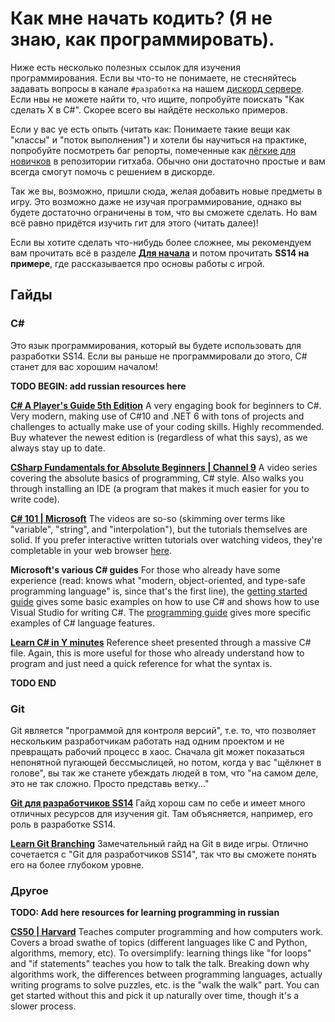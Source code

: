 # Как мне начать кодить? (Я не знаю, как программировать).
Ниже есть несколько полезных ссылок для изучения программирования. Если вы что-то не понимаете, не стесняйтесь задавать вопросы в канале `#разработка` на нашем [дискорд сервере](https://discord.gg/ss14). Если нвы не можете найти то, что ищите, попробуйте поискать "Как сделать X в C#". Скорее всего вы найдёте несколько примеров.

Если у вас уе есть опыть (читать как: Понимаете такие вещи как "классы" и "поток выполнения") и хотели бы научиться на практике, попробуйте посмотреть баг репорты, помеченные как [лёгкие для новичков](https://github.com/space-wizards/space-station-14/labels/Beginner%20Friendly) в репозитории гитхаба. Обычно они достаточно простые и вам всегда смогут помочь с решением в дискорде.

Так же вы, возможно, пришли сюда, желая добавить новые предметы в игру. Это возможно даже не изучая программирование, однако вы будете достаточно ограничены в том, что вы сможете сделать. Но вам всё равно придётся изучить гит для этого (читать далее)!

Если вы хотите сделать что-нибудь более сложнее, мы рекомендуем вам прочитать всё в разделе [**Для начала**](./setting-up-a-development-environment.md) и потом прочитать **SS14 на примере**, где рассказывается про основы работы с игрой.

## Гайды

### C#
Это язык программирования, который вы будете использовать для разработки SS14. Если вы раньше не программировали до этого, C# станет для вас хорошим началом!

**TODO BEGIN: add russian resources here**

**[C# A Player's Guide 5th Edition](https://www.amazon.com/dp/0985580151)**
A very engaging book for beginners to C#. Very modern, making use of C#10 and .NET 6 with tons of projects and challenges to actually make use of your coding skills. Highly recommended. Buy whatever the newest edition is (regardless of what this says), as we always stay up to date.

**[CSharp Fundamentals for Absolute Beginners | Channel 9](https://channel9.msdn.com/Series/CSharp-Fundamentals-for-Absolute-Beginners)**
A video series covering the absolute basics of programming, C# style. Also walks you through installing an IDE (a program that makes it much easier for you to write code).

**[C# 101 | Microsoft](https://docs.microsoft.com/en-us/dotnet/csharp/tour-of-csharp/tutorials/)**
The videos are so-so (skimming over terms like "variable", "string", and "interpolation"), but the tutorials themselves are solid. If you prefer interactive written tutorials over watching videos, they're completable in your web browser [here](https://docs.microsoft.com/en-us/dotnet/csharp/tour-of-csharp/tutorials/hello-world).

**Microsoft's various C# guides**
For those who already have some experience (read: knows what "modern, object-oriented, and type-safe programming language" is, since that's the first line), the [getting started guide](https://docs.microsoft.com/en-us/dotnet/csharp/getting-started/) gives some basic examples on how to use C# and shows how to use Visual Studio for writing C#. The [programming guide](https://docs.microsoft.com/en-us/dotnet/csharp/programming-guide/) gives more specific examples of C# language features.

**[Learn C# in Y minutes](https://learnxinyminutes.com/docs/csharp/)**
Reference sheet presented through a massive C# file. Again, this is more useful for those who already understand how to program and just need a quick reference for what the syntax is. 

**TODO END**

### Git
Git является "программой для контроля версий", т.е. то, что позволяет нескольким разработчикам работать над одним проектом и не превращать рабочий процесс в хаос. Сначала git может показаться непонятной пугающей бессмыслицей, но потом, когда у вас "щёлкнет в голове", вы так же станете убеждать людей в том, что "на самом деле, это не так сложно. Просто представь ветку..."

**[Git для разработчиков SS14](./git-for-the-ss14-developer.md)**
Гайд хорош сам по себе и имеет много отличных ресурсов для изучения git. Там объясняется, например, его роль в разработке SS14.

**[Learn Git Branching](https://learngitbranching.js.org/?locale=ru_RU)**
Замечательный гайд на Git в виде игры. Отлично сочетается с "Git для разработчиков SS14", так что вы сможете понять его на более глубоком уровне.

### Другое

**TODO: Add here resources for learning programming in russian**

**[CS50 | Harvard](https://cs50.harvard.edu/college/2021/spring/weeks/6/)**
Teaches computer programming and how computers work. Covers a broad swathe of topics (different languages like C and Python, algorithms, memory, etc). To oversimplify: learning things like "for loops" and "if statements" teaches you how to talk the talk. Breaking down why algorithms work, the differences between programming languages, actually writing programs to solve puzzles, etc. is the "walk the walk" part. You can get started without this and pick it up naturally over time, though it's a slower process.
